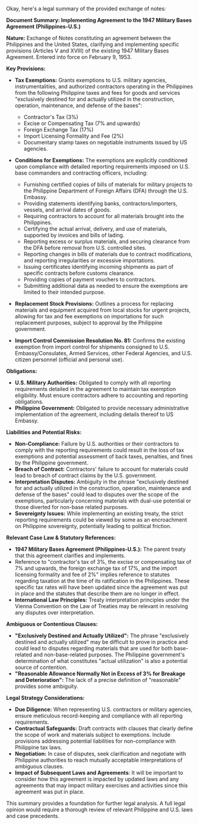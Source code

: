 Okay, here's a legal summary of the provided exchange of notes:

**Document Summary: Implementing Agreement to the 1947 Military Bases Agreement (Philippines-U.S.)**

**Nature:**  Exchange of Notes constituting an agreement between the Philippines and the United States, clarifying and implementing specific provisions (Articles V and XVIII) of the existing 1947 Military Bases Agreement.  Entered into force on February 9, 1953.

**Key Provisions:**

*   **Tax Exemptions:** Grants exemptions to U.S. military agencies, instrumentalities, and authorized contractors operating in the Philippines from the following Philippine taxes and fees for goods and services "exclusively destined for and actually utilized in the construction, operation, maintenance, and defense of the bases":
    *   Contractor's Tax (3%)
    *   Excise or Compensating Tax (7% and upwards)
    *   Foreign Exchange Tax (17%)
    *   Import Licensing Formality and Fee (2%)
    *   Documentary stamp taxes on negotiable instruments issued by US agencies.

*   **Conditions for Exemptions:** The exemptions are explicitly conditioned upon compliance with detailed reporting requirements imposed on U.S. base commanders and contracting officers, including:
    *   Furnishing certified copies of bills of materials for military projects to the Philippine Department of Foreign Affairs (DFA) through the U.S. Embassy.
    *   Providing statements identifying banks, contractors/importers, vessels, and arrival dates of goods.
    *   Requiring contractors to account for all materials brought into the Philippines.
    *   Certifying the actual arrival, delivery, and use of materials, supported by invoices and bills of lading.
    *   Reporting excess or surplus materials, and securing clearance from the DFA before removal from U.S. controlled sites.
    *   Reporting changes in bills of materials due to contract modifications, and reporting irregularities or excessive importations.
    *   Issuing certificates identifying incoming shipments as part of specific contracts before customs clearance.
    *   Providing copies of payment vouchers to contractors.
    *   Submitting additional data as needed to ensure the exemptions are limited to their intended purpose.

*   **Replacement Stock Provisions:** Outlines a process for replacing materials and equipment acquired from local stocks for urgent projects, allowing for tax and fee exemptions on importations for such replacement purposes, subject to approval by the Philippine government.
*   **Import Control Commission Resolution No. 81:** Confirms the existing exemption from import control for shipments consigned to U.S. Embassy/Consulates, Armed Services, other Federal Agencies, and U.S. citizen personnel (official and personal use).

**Obligations:**

*   **U.S. Military Authorities:** Obligated to comply with all reporting requirements detailed in the agreement to maintain tax exemption eligibility. Must ensure contractors adhere to accounting and reporting obligations.
*   **Philippine Government:** Obligated to provide necessary administrative implementation of the agreement, including details thereof to US Embassy.

**Liabilities and Potential Risks:**

*   **Non-Compliance:** Failure by U.S. authorities or their contractors to comply with the reporting requirements could result in the loss of tax exemptions and potential assessment of back taxes, penalties, and fines by the Philippine government.
*   **Breach of Contract:**  Contractors' failure to account for materials could lead to breach of contract claims by the U.S. government.
*   **Interpretation Disputes:** Ambiguity in the phrase "exclusively destined for and actually utilized in the construction, operation, maintenance and defense of the bases" could lead to disputes over the scope of the exemptions, particularly concerning materials with dual-use potential or those diverted for non-base related purposes.
*   **Sovereignty Issues:** While implementing an existing treaty, the strict reporting requirements could be viewed by some as an encroachment on Philippine sovereignty, potentially leading to political friction.

**Relevant Case Law & Statutory References:**

*   **1947 Military Bases Agreement (Philippines-U.S.):** The parent treaty that this agreement clarifies and implements.
*   Reference to "contractor's tax of 3%, the excise or compensating tax of 7% and upwards, the foreign exchange tax of 17%, and the import licensing formality and fee of 2%" implies reference to statutes regarding taxation at the time of its ratification in the Philippines. These specific tax rates will have been updated since the agreement was put in place and the statutes that describe them are no longer in effect.
*   **International Law Principles:** Treaty interpretation principles under the Vienna Convention on the Law of Treaties may be relevant in resolving any disputes over interpretation.

**Ambiguous or Contentious Clauses:**

*   **"Exclusively Destined and Actually Utilized":** The phrase "exclusively destined and actually utilized" may be difficult to prove in practice and could lead to disputes regarding materials that are used for both base-related and non-base-related purposes. The Philippine government's determination of what constitutes "actual utilization" is also a potential source of contention.
*   **"Reasonable Allowance Normally Not in Excess of 3% for Breakage and Deterioration":** The lack of a precise definition of "reasonable" provides some ambiguity.

**Legal Strategy Considerations:**

*   **Due Diligence:** When representing U.S. contractors or military agencies, ensure meticulous record-keeping and compliance with all reporting requirements.
*   **Contractual Safeguards:** Draft contracts with clauses that clearly define the scope of work and materials subject to exemptions. Include provisions addressing potential liabilities for non-compliance with Philippine tax laws.
*   **Negotiation:** In case of disputes, seek clarification and negotiate with Philippine authorities to reach mutually acceptable interpretations of ambiguous clauses.
*   **Impact of Subsequent Laws and Agreements**: It will be important to consider how this agreement is impacted by updated laws and any agreements that may impact military exercises and activities since this agreement was put in place.

This summary provides a foundation for further legal analysis. A full legal opinion would require a thorough review of relevant Philippine and U.S. laws and case precedents.
